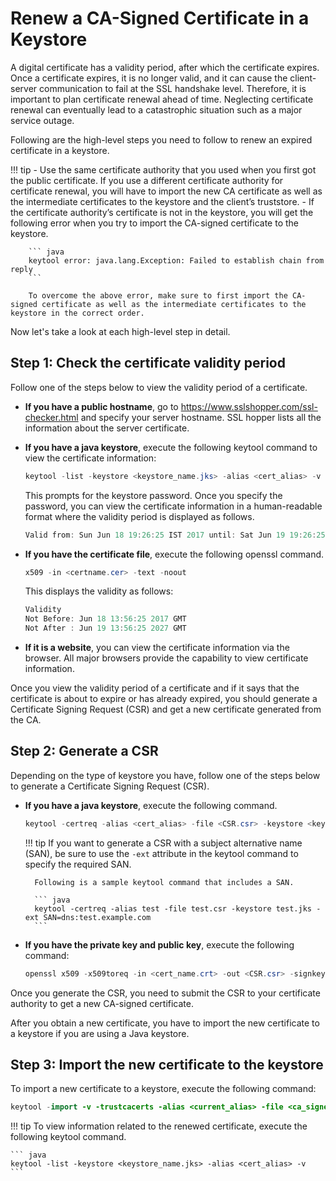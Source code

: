 # Renew a CA-Signed Certificate in a Keystore

A digital certificate has a validity period, after which the certificate expires. Once a certificate expires, it is no longer valid, and it can cause the client-server communication to fail at the SSL handshake level. Therefore, it is important to plan certificate renewal ahead of time. Neglecting certificate renewal can eventually lead to a catastrophic situation such as a major service outage.

Following are the high-level steps you need to follow to renew an expired certificate in a keystore.

!!! tip
    - Use the same certificate authority that you used when you first got the public certificate. If you use a different certificate authority for certificate renewal, you will have to import the new CA certificate as well as the intermediate certificates to the keystore and the client’s truststore.
    - If the certificate authority’s certificate is not in the keystore, you will get the following error when you try to import the CA-signed certificate to the keystore.

        ``` java
        keytool error: java.lang.Exception: Failed to establish chain from reply
        ```

        To overcome the above error, make sure to first import the CA-signed certificate as well as the intermediate certificates to the keystore in the correct order.

Now let's take a look at each high-level step in detail.

## Step 1: Check the certificate validity period

Follow one of the steps below to view the validity period of a certificate.

- **If you have a public hostname**, go to <https://www.sslshopper.com/ssl-checker.html> and specify your server hostname. SSL hopper lists all the information about the server certificate.
- **If you have a java keystore**, execute the following keytool command to view the certificate information:

    ``` java
    keytool -list -keystore <keystore_name.jks> -alias <cert_alias> -v
    ```

    This prompts for the keystore password. Once you specify the password, you can view the certificate information in a human-readable format where the validity period is displayed as follows.

    ``` java
    Valid from: Sun Jun 18 19:26:25 IST 2017 until: Sat Jun 19 19:26:25 IST 2027
    ```

- **If you have the certificate file**, execute the following openssl command.

    ``` java
    x509 -in <certname.cer> -text -noout
    ```

    This displays the validity as follows:

    ``` java
    Validity
    Not Before: Jun 18 13:56:25 2017 GMT
    Not After : Jun 19 13:56:25 2027 GMT
    ```

- **If it is a website**, you can view the certificate information via the browser. All major browsers provide the capability to view certificate information.

Once you view the validity period of a certificate and if it says that the certificate is about to expire or has already expired, you should generate a Certificate Signing Request (CSR) and get a new certificate generated from the CA.

## Step 2: Generate a CSR

Depending on the type of keystore you have, follow one of the steps below to generate a Certificate Signing Request (CSR).

- **If you have a java keystore**, execute the following command.

    ``` java
    keytool -certreq -alias <cert_alias> -file <CSR.csr> -keystore <keystore_name.jks>
    ```

    !!! tip
        If you want to generate a CSR with a subject alternative name (SAN), be sure to use the `-ext` attribute in the keytool command to specify the required SAN.

        Following is a sample keytool command that includes a SAN.
    
        ``` java
        keytool -certreq -alias test -file test.csr -keystore test.jks -ext SAN=dns:test.example.com
        ```

- **If you have the private key and public key**, execute the following command:

    ``` java
    openssl x509 -x509toreq -in <cert_name.crt> -out <CSR.csr> -signkey <private_key.key>
    ```

Once you generate the CSR, you need to submit the CSR to your certificate authority to get a new CA-signed certificate. <!--For testing purposes, you can go to <http://www.getacert.com/signacert.html> and submit your CSR to obtain a new CA-signed certificate for free.-->

After you obtain a new certificate, you have to import the new certificate to a keystore if you are using a Java keystore.

## Step 3: Import the new certificate to the keystore

To import a new certificate to a keystore, execute the following command:

``` java
keytool -import -v -trustcacerts -alias <current_alias> -file <ca_signed_cert.cer> -keystore <keystore_name.jks>
```

!!! tip
    To view information related to the renewed certificate, execute the following keytool command.

    ``` java
    keytool -list -keystore <keystore_name.jks> -alias <cert_alias> -v
    ```
